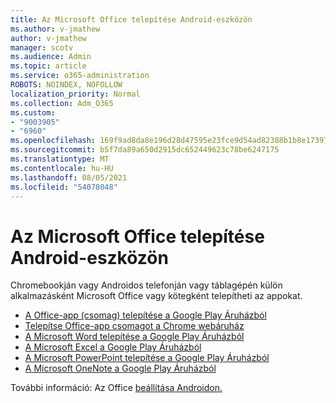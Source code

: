 ```yaml
---
title: Az Microsoft Office telepítése Android-eszközön
ms.author: v-jmathew
author: v-jmathew
manager: scotv
ms.audience: Admin
ms.topic: article
ms.service: o365-administration
ROBOTS: NOINDEX, NOFOLLOW
localization_priority: Normal
ms.collection: Adm_O365
ms.custom:
- "9003905"
- "6960"
ms.openlocfilehash: 169f9ad8da8e196d28d47595e23fce9d54ad82388b1b8e173971663b3d83d3f4
ms.sourcegitcommit: b5f7da89a650d2915dc652449623c78be6247175
ms.translationtype: MT
ms.contentlocale: hu-HU
ms.lasthandoff: 08/05/2021
ms.locfileid: "54078048"
---
```

# <a name="install-microsoft-office-apps-on-an-android-device"></a>Az Microsoft Office telepítése Android-eszközön

Chromebookján vagy Androidos telefonján vagy táblagépén külön alkalmazásként Microsoft Office vagy kötegként telepítheti az appokat.

- [A Office-app (csomag) telepítése a Google Play Áruházból](https://go.microsoft.com/fwlink/?linkid=2137009)
- [Telepítse Office-app csomagot a Chrome webáruház](https://go.microsoft.com/fwlink/?linkid=2137212)
- [A Microsoft Word telepítése a Google Play Áruházból](https://go.microsoft.com/fwlink/?linkid=2136994)
- [A Microsoft Excel a Google Play Áruházból](https://go.microsoft.com/fwlink/?linkid=2137120)
- [A Microsoft PowerPoint telepítése a Google Play Áruházból](https://go.microsoft.com/fwlink/?linkid=2137121)
- [A Microsoft OneNote a Google Play Áruházból](https://go.microsoft.com/fwlink/?linkid=2137211)

További információ: Az Office [beállítása Androidon.](https://go.microsoft.com/fwlink/?linkid=2135287)
